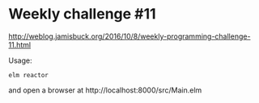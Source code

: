 Weekly challenge #11
====================

http://weblog.jamisbuck.org/2016/10/8/weekly-programming-challenge-11.html

Usage:
    
    elm reactor
    
and open a browser at http://localhost:8000/src/Main.elm
